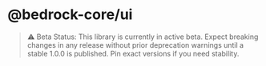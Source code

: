# @bedrock-core/ui

> ⚠️ Beta Status: This library is currently in active beta. Expect breaking changes in any release without prior deprecation warnings until a stable 1.0.0 is published. Pin exact versions if you need stability.
